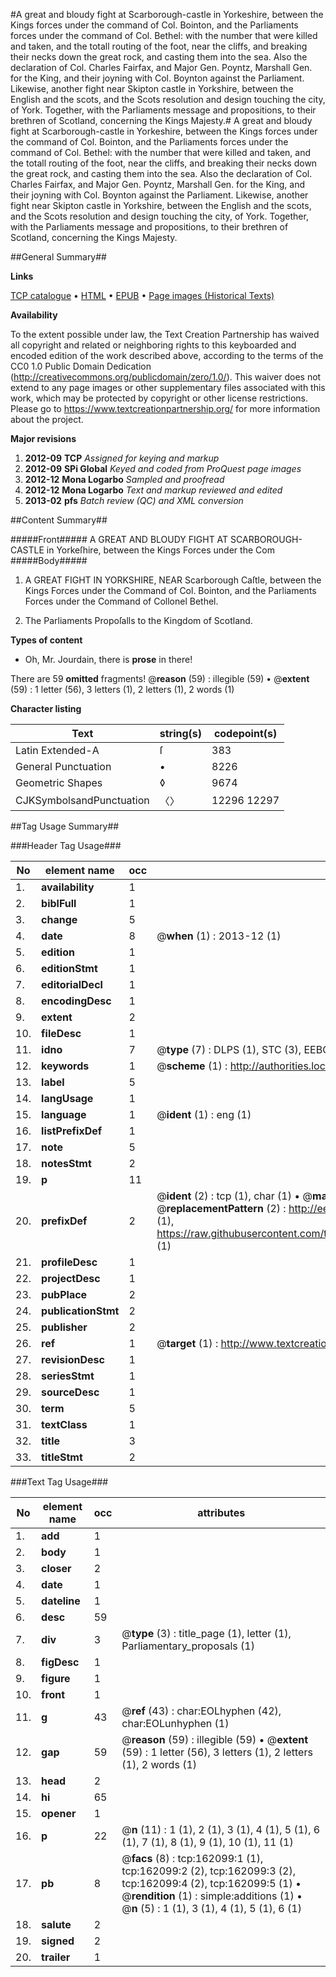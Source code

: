 #A great and bloudy fight at Scarborough-castle in Yorkeshire, between the Kings forces under the command of Col. Bointon, and the Parliaments forces under the command of Col. Bethel: with the number that were killed and taken, and the totall routing of the foot, near the cliffs, and breaking their necks down the great rock, and casting them into the sea. Also the declaration of Col. Charles Fairfax, and Major Gen. Poyntz, Marshall Gen. for the King, and their joyning with Col. Boynton against the Parliament. Likewise, another fight near Skipton castle in Yorkshire, between the English and the scots, and the Scots resolution and design touching the city, of York. Together, with the Parliaments message and propositions, to their brethren of Scotland, concerning the Kings Majesty.#
A great and bloudy fight at Scarborough-castle in Yorkeshire, between the Kings forces under the command of Col. Bointon, and the Parliaments forces under the command of Col. Bethel: with the number that were killed and taken, and the totall routing of the foot, near the cliffs, and breaking their necks down the great rock, and casting them into the sea. Also the declaration of Col. Charles Fairfax, and Major Gen. Poyntz, Marshall Gen. for the King, and their joyning with Col. Boynton against the Parliament. Likewise, another fight near Skipton castle in Yorkshire, between the English and the scots, and the Scots resolution and design touching the city, of York. Together, with the Parliaments message and propositions, to their brethren of Scotland, concerning the Kings Majesty.

##General Summary##

**Links**

[TCP catalogue](http://www.ota.ox.ac.uk/tcp/)  • 
[HTML](http://tei.it.ox.ac.uk/tcp/Texts-HTML/free/A85/A85564.html)  • 
[EPUB](http://tei.it.ox.ac.uk/tcp/Texts-EPUB/free/A85/A85564.epub) • 
[Page images (Historical Texts)](https://historicaltexts.jisc.ac.uk/eebo-99864504e)

**Availability**

To the extent possible under law, the Text Creation Partnership has waived all copyright and related or neighboring rights to this keyboarded and encoded edition of the work described above, according to the terms of the CC0 1.0 Public Domain Dedication (http://creativecommons.org/publicdomain/zero/1.0/). This waiver does not extend to any page images or other supplementary files associated with this work, which may be protected by copyright or other license restrictions. Please go to https://www.textcreationpartnership.org/ for more information about the project.

**Major revisions**

1. __2012-09__ __TCP__ *Assigned for keying and markup*
1. __2012-09__ __SPi Global__ *Keyed and coded from ProQuest page images*
1. __2012-12__ __Mona Logarbo__ *Sampled and proofread*
1. __2012-12__ __Mona Logarbo__ *Text and markup reviewed and edited*
1. __2013-02__ __pfs__ *Batch review (QC) and XML conversion*

##Content Summary##

#####Front#####
A GREAT AND BLOUDY FIGHT AT SCARBOROUGH-CASTLE in Yorkeſhire, between the Kings Forces under the Com
#####Body#####

1. A GREAT FIGHT IN YORKSHIRE, NEAR Scarborough Caſtle, between the Kings Forces under the Command of Col. Bointon, and the Parliaments Forces under the Command of Collonel Bethel.

1. The Parliaments Propoſalls to the Kingdom of Scotland.

**Types of content**

  * Oh, Mr. Jourdain, there is **prose** in there!

There are 59 **omitted** fragments! 
 @__reason__ (59) : illegible (59)  •  @__extent__ (59) : 1 letter (56), 3 letters (1), 2 letters (1), 2 words (1)

**Character listing**


|Text|string(s)|codepoint(s)|
|---|---|---|
|Latin Extended-A|ſ|383|
|General Punctuation|•|8226|
|Geometric Shapes|◊|9674|
|CJKSymbolsandPunctuation|〈〉|12296 12297|

##Tag Usage Summary##

###Header Tag Usage###

|No|element name|occ|attributes|
|---|---|---|---|
|1.|__availability__|1||
|2.|__biblFull__|1||
|3.|__change__|5||
|4.|__date__|8| @__when__ (1) : 2013-12 (1)|
|5.|__edition__|1||
|6.|__editionStmt__|1||
|7.|__editorialDecl__|1||
|8.|__encodingDesc__|1||
|9.|__extent__|2||
|10.|__fileDesc__|1||
|11.|__idno__|7| @__type__ (7) : DLPS (1), STC (3), EEBO-CITATION (1), PROQUEST (1), VID (1)|
|12.|__keywords__|1| @__scheme__ (1) : http://authorities.loc.gov/ (1)|
|13.|__label__|5||
|14.|__langUsage__|1||
|15.|__language__|1| @__ident__ (1) : eng (1)|
|16.|__listPrefixDef__|1||
|17.|__note__|5||
|18.|__notesStmt__|2||
|19.|__p__|11||
|20.|__prefixDef__|2| @__ident__ (2) : tcp (1), char (1)  •  @__matchPattern__ (2) : ([0-9\-]+):([0-9IVX]+) (1), (.+) (1)  •  @__replacementPattern__ (2) : http://eebo.chadwyck.com/downloadtiff?vid=$1&page=$2 (1), https://raw.githubusercontent.com/textcreationpartnership/Texts/master/tcpchars.xml#$1 (1)|
|21.|__profileDesc__|1||
|22.|__projectDesc__|1||
|23.|__pubPlace__|2||
|24.|__publicationStmt__|2||
|25.|__publisher__|2||
|26.|__ref__|1| @__target__ (1) : http://www.textcreationpartnership.org/docs/. (1)|
|27.|__revisionDesc__|1||
|28.|__seriesStmt__|1||
|29.|__sourceDesc__|1||
|30.|__term__|5||
|31.|__textClass__|1||
|32.|__title__|3||
|33.|__titleStmt__|2||


###Text Tag Usage###

|No|element name|occ|attributes|
|---|---|---|---|
|1.|__add__|1||
|2.|__body__|1||
|3.|__closer__|2||
|4.|__date__|1||
|5.|__dateline__|1||
|6.|__desc__|59||
|7.|__div__|3| @__type__ (3) : title_page (1), letter (1), Parliamentary_proposals (1)|
|8.|__figDesc__|1||
|9.|__figure__|1||
|10.|__front__|1||
|11.|__g__|43| @__ref__ (43) : char:EOLhyphen (42), char:EOLunhyphen (1)|
|12.|__gap__|59| @__reason__ (59) : illegible (59)  •  @__extent__ (59) : 1 letter (56), 3 letters (1), 2 letters (1), 2 words (1)|
|13.|__head__|2||
|14.|__hi__|65||
|15.|__opener__|1||
|16.|__p__|22| @__n__ (11) : 1 (1), 2 (1), 3 (1), 4 (1), 5 (1), 6 (1), 7 (1), 8 (1), 9 (1), 10 (1), 11 (1)|
|17.|__pb__|8| @__facs__ (8) : tcp:162099:1 (1), tcp:162099:2 (2), tcp:162099:3 (2), tcp:162099:4 (2), tcp:162099:5 (1)  •  @__rendition__ (1) : simple:additions (1)  •  @__n__ (5) : 1 (1), 3 (1), 4 (1), 5 (1), 6 (1)|
|18.|__salute__|2||
|19.|__signed__|2||
|20.|__trailer__|1||
